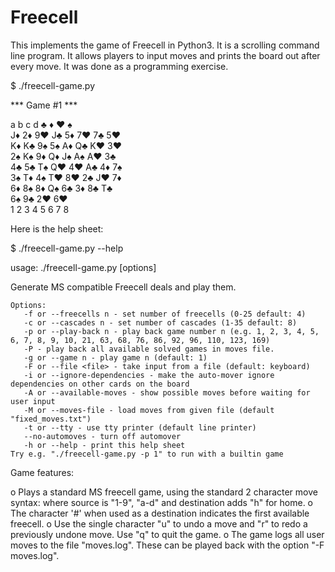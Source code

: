 # Freecell

This implements the game of Freecell in Python3. It is a scrolling command line program. It allows players to input moves and prints the board out after every move. It was done as a programming exercise.

$ ./freecell-game.py 

*** Game #1 ***

a  b  c  d  ♣  ♦  ♥  ♠    
J♦ 2♦ 9♥ J♣ 5♦ 7♥ 7♣ 5♥   
K♦ K♣ 9♠ 5♠ A♦ Q♣ K♥ 3♥   
2♠ K♠ 9♦ Q♦ J♠ A♠ A♥ 3♣   
4♣ 5♣ T♠ Q♥ 4♥ A♣ 4♦ 7♠   
3♠ T♦ 4♠ T♥ 8♥ 2♣ J♥ 7♦   
6♦ 8♠ 8♦ Q♠ 6♣ 3♦ 8♣ T♣   
6♠ 9♣ 2♥ 6♥               
1  2  3  4  5  6  7  8    

Here is the help sheet:

$ ./freecell-game.py --help

usage: ./freecell-game.py [options]

Generate MS compatible Freecell deals and play them.

    Options:
       -f or --freecells n - set number of freecells (0-25 default: 4)
       -c or --cascades n - set number of cascades (1-35 default: 8)
       -p or --play-back n - play back game number n (e.g. 1, 2, 3, 4, 5, 6, 7, 8, 9, 10, 21, 63, 68, 76, 86, 92, 96, 110, 123, 169)
       -P - play back all available solved games in moves file.
       -g or --game n - play game n (default: 1)
       -F or --file <file> - take input from a file (default: keyboard)
       -i or --ignore-dependencies - make the auto-mover ignore dependencies on other cards on the board
       -A or --available-moves - show possible moves before waiting for user input
       -M or --moves-file - load moves from given file (default "fixed_moves.txt")
       -t or --tty - use tty printer (default line printer)
       --no-automoves - turn off automover
       -h or --help - print this help sheet
    Try e.g. "./freecell-game.py -p 1" to run with a builtin game

Game features:

 o Plays a standard MS freecell game, using the standard 2 character move syntax:
     <source><destination> where source is "1-9", "a-d" and destination adds "h" for home.
 o The character '#' when used as a destination indicates the first available freecell.
 o Use the single character "u" to undo a move and "r" to redo a previously undone move. Use "q" to quit the game.
 o The game logs all user moves to the file "moves.log". These can be played back with the
   option "-F moves.log".
